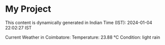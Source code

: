 # My Project

This content is dynamically generated in Indian Time (IST): 2024-01-04 22:02:27 IST


Current Weather in Coimbatore:
Temperature: 23.88 °C
Condition: light rain
